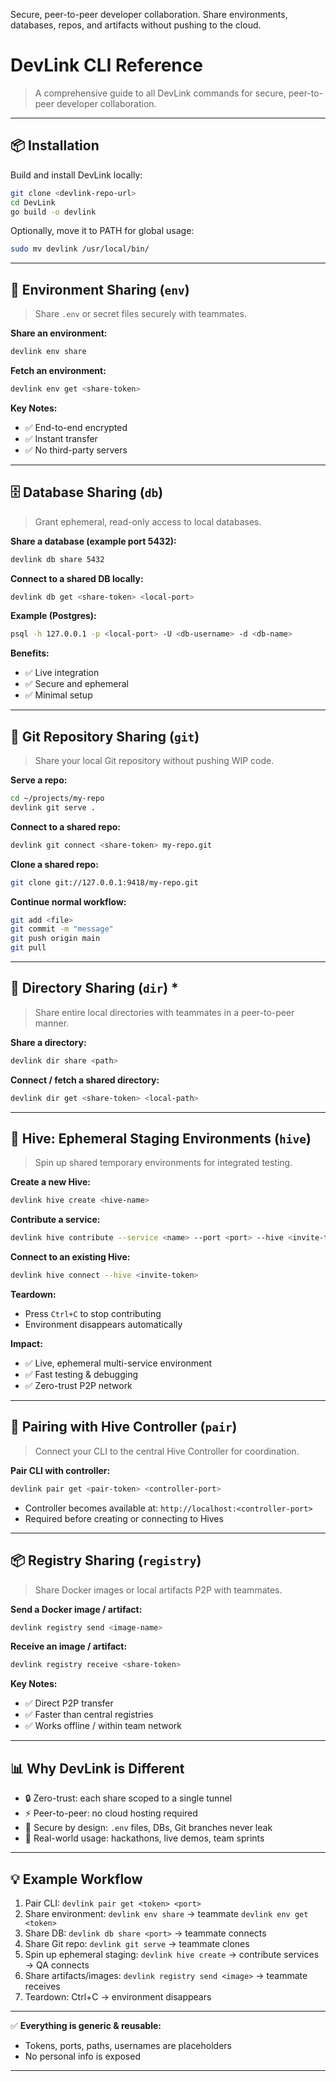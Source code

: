 
Secure, peer-to-peer developer collaboration.
Share environments, databases, repos, and artifacts without pushing to the cloud.
# **DevLink CLI Reference**

> A comprehensive guide to all DevLink commands for secure, peer-to-peer developer collaboration.

---

## **📦 Installation**

Build and install DevLink locally:

```bash
git clone <devlink-repo-url>
cd DevLink
go build -o devlink
```

Optionally, move it to PATH for global usage:

```bash
sudo mv devlink /usr/local/bin/
```

---

## **🔐 Environment Sharing (`env`)**

> Share `.env` or secret files securely with teammates.

**Share an environment:**

```bash
devlink env share
```

**Fetch an environment:**

```bash
devlink env get <share-token>
```

**Key Notes:**

* ✅ End-to-end encrypted
* ✅ Instant transfer
* ✅ No third-party servers

---

## **🗄️ Database Sharing (`db`)**

> Grant ephemeral, read-only access to local databases.

**Share a database (example port 5432):**

```bash
devlink db share 5432
```

**Connect to a shared DB locally:**

```bash
devlink db get <share-token> <local-port>
```

**Example (Postgres):**

```bash
psql -h 127.0.0.1 -p <local-port> -U <db-username> -d <db-name>
```

**Benefits:**

* ✅ Live integration
* ✅ Secure and ephemeral
* ✅ Minimal setup

---

## **🌱 Git Repository Sharing (`git`)**

> Share your local Git repository without pushing WIP code.

**Serve a repo:**

```bash
cd ~/projects/my-repo
devlink git serve .
```

**Connect to a shared repo:**

```bash
devlink git connect <share-token> my-repo.git
```

**Clone a shared repo:**

```bash
git clone git://127.0.0.1:9418/my-repo.git
```

**Continue normal workflow:**

```bash
git add <file>
git commit -m "message"
git push origin main
git pull
```

---

## **🧩 Directory Sharing (`dir`)** *

> Share entire local directories with teammates in a peer-to-peer manner.

**Share a directory:**

```bash
devlink dir share <path>
```

**Connect / fetch a shared directory:**

```bash
devlink dir get <share-token> <local-path>
```

---

## **🚀 Hive: Ephemeral Staging Environments (`hive`)**

> Spin up shared temporary environments for integrated testing.

**Create a new Hive:**

```bash
devlink hive create <hive-name>
```

**Contribute a service:**

```bash
devlink hive contribute --service <name> --port <port> --hive <invite-token>
```

**Connect to an existing Hive:**

```bash
devlink hive connect --hive <invite-token>
```

**Teardown:**

* Press `Ctrl+C` to stop contributing
* Environment disappears automatically

**Impact:**

* ✅ Live, ephemeral multi-service environment
* ✅ Fast testing & debugging
* ✅ Zero-trust P2P network

---

## **🔗 Pairing with Hive Controller (`pair`)**

> Connect your CLI to the central Hive Controller for coordination.

**Pair CLI with controller:**

```bash
devlink pair get <pair-token> <controller-port>
```

* Controller becomes available at: `http://localhost:<controller-port>`
* Required before creating or connecting to Hives

---

## **📦 Registry Sharing (`registry`)**

> Share Docker images or local artifacts P2P with teammates.

**Send a Docker image / artifact:**

```bash
devlink registry send <image-name>
```

**Receive an image / artifact:**

```bash
devlink registry receive <share-token>
```

**Key Notes:**

* ✅ Direct P2P transfer
* ✅ Faster than central registries
* ✅ Works offline / within team network

---

## **📊 Why DevLink is Different**

* 🔒 Zero-trust: each share scoped to a single tunnel
* ⚡ Peer-to-peer: no cloud hosting required
* 🔐 Secure by design: `.env` files, DBs, Git branches never leak
* 🎯 Real-world usage: hackathons, live demos, team sprints

---

## **💡 Example Workflow**

1. Pair CLI: `devlink pair get <token> <port>`
2. Share environment: `devlink env share` → teammate `devlink env get <token>`
3. Share DB: `devlink db share <port>` → teammate connects
4. Share Git repo: `devlink git serve` → teammate clones
5. Spin up ephemeral staging: `devlink hive create` → contribute services → QA connects
6. Share artifacts/images: `devlink registry send <image>` → teammate receives
7. Teardown: Ctrl+C → environment disappears

---

✅ **Everything is generic & reusable:**

* Tokens, ports, paths, usernames are placeholders
* No personal info is exposed

---

